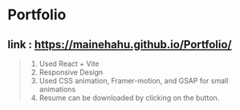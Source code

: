# Portfolio

## link : https://mainehahu.github.io/Portfolio/

> 1. Used React + Vite
> 2. Responsive Design
> 3. Used CSS animation, Framer-motion, and GSAP for small animations
> 4. Resume can be downloaded by clicking on the button.
